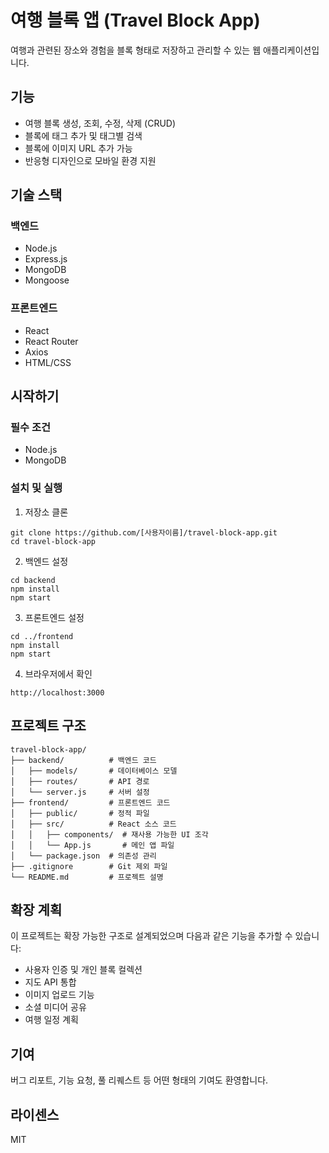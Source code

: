 # 여행 블록 앱 (Travel Block App)

여행과 관련된 장소와 경험을 블록 형태로 저장하고 관리할 수 있는 웹 애플리케이션입니다.

## 기능

- 여행 블록 생성, 조회, 수정, 삭제 (CRUD)
- 블록에 태그 추가 및 태그별 검색
- 블록에 이미지 URL 추가 가능
- 반응형 디자인으로 모바일 환경 지원

## 기술 스택

### 백엔드
- Node.js
- Express.js
- MongoDB
- Mongoose

### 프론트엔드
- React
- React Router
- Axios
- HTML/CSS

## 시작하기

### 필수 조건
- Node.js
- MongoDB

### 설치 및 실행

1. 저장소 클론
```
git clone https://github.com/[사용자이름]/travel-block-app.git
cd travel-block-app
```

2. 백엔드 설정
```
cd backend
npm install
npm start
```

3. 프론트엔드 설정
```
cd ../frontend
npm install
npm start
```

4. 브라우저에서 확인
```
http://localhost:3000
```

## 프로젝트 구조

```
travel-block-app/
├── backend/          # 백엔드 코드
│   ├── models/       # 데이터베이스 모델
│   ├── routes/       # API 경로
│   └── server.js     # 서버 설정
├── frontend/         # 프론트엔드 코드
│   ├── public/       # 정적 파일
│   ├── src/          # React 소스 코드
│   │   ├── components/  # 재사용 가능한 UI 조각
│   │   └── App.js       # 메인 앱 파일
│   └── package.json  # 의존성 관리
├── .gitignore        # Git 제외 파일
└── README.md         # 프로젝트 설명
```

## 확장 계획

이 프로젝트는 확장 가능한 구조로 설계되었으며 다음과 같은 기능을 추가할 수 있습니다:

- 사용자 인증 및 개인 블록 컬렉션
- 지도 API 통합
- 이미지 업로드 기능
- 소셜 미디어 공유
- 여행 일정 계획

## 기여

버그 리포트, 기능 요청, 풀 리퀘스트 등 어떤 형태의 기여도 환영합니다.

## 라이센스

MIT
